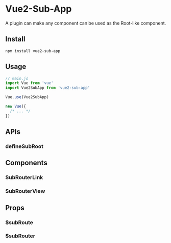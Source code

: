 # Vue2-Sub-App

A plugin can make any component can be used as the Root-like component.

## Install

```shell
npm install vue2-sub-app
```

## Usage

```js
// main.js
import Vue from 'vue'
import Vue2SubApp from 'vue2-sub-app'

Vue.use(Vue2SubApp)

new Vue({
  /* ... */
})
```

## APIs

### defineSubRoot

## Components

### SubRouterLink

### SubRouterView

## Props

### $subRoute

### $subRouter
